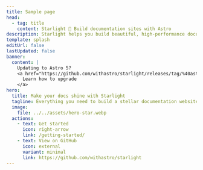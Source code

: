 ```yaml
---
title: Sample page
head:
  - tag: title
    content: Starlight 🌟 Build documentation sites with Astro
description: Starlight helps you build beautiful, high-performance documentation websites with Astro.
template: splash
editUrl: false
lastUpdated: false
banner:
  content: |
    Updating to Astro 5?
    <a href="https://github.com/withastro/starlight/releases/tag/%40astrojs/starlight%400.30.0">
      Learn how to upgrade
    </a>
hero:
  title: Make your docs shine with Starlight
  tagline: Everything you need to build a stellar documentation website. Fast, accessible, and easy-to-use.
  image:
    file: ../../assets/hero-star.webp
  actions:
    - text: Get started
      icon: right-arrow
      link: /getting-started/
    - text: View on GitHub
      icon: external
      variant: minimal
      link: https://github.com/withastro/starlight
---
```

